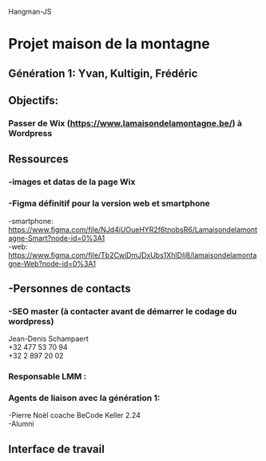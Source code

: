 Hangman-JS
# Projet maison de la montagne

## Génération 1: Yvan, Kultigin, Frédéric

## Objectifs: 
   ### Passer de Wix (https://www.lamaisondelamontagne.be/) à Wordpress
        

  ## Ressources
   ### -images et datas de la page Wix
   ###  -Figma définitif pour la version web et smartphone
   -smartphone: https://www.figma.com/file/NJd4iUOueHYR2f6tnobsR6/Lamaisondelamontagne-Smart?node-id=0%3A1  
   -web: https://www.figma.com/file/Tb2CwiDmJDxUbs1XhIDIj8/lamaisondelamontagne-Web?node-id=0%3A1

   ##  -Personnes de contacts
   ### -SEO master (à contacter avant de démarrer le codage du wordpress)
   Jean-Denis Schampaert  
   +32 477 53 70 94  
   +32 2 897 20 02  
   ### Responsable LMM :
   ### Agents de liaison avec la génération 1:
   -Pierre Noël coache BeCode Keller 2.24  
   -Alumni
   ## Interface de travail
